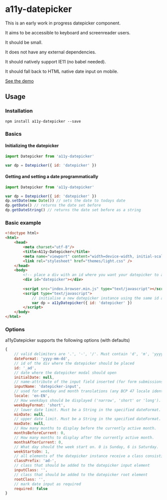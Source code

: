 # a11y-datepicker

This is an early work in progress datepicker component.

It aims to be accessible to keyboard and screenreader users.

It should be small.

It does not have any external dependencies.

It should natively support IE11 (no babel needed).

It should fall back to HTML native date input on mobile.

[See the demo](https://mathislucka.github.io/a11y-datepicker)

## Usage

### Installation
```
npm install a11y-datepicker --save
```

### Basics
#### Initializing the datepicker
```javascript
import Datepicker from 'a11y-datepicker'

var dp = Datepicker({ id: 'datepicker' })
```

#### Getting and setting a date programmatically
```javascript
import Datepicker from 'a11y-datepicker'

var dp = Datepicker({ id: 'datepicker' })
dp.setDate(new Date()) // sets the date to todays date
dp.getDate() // returns the date set before
dp.getDateString() // returns the date set before as a string
```

### Basic example
```html
<!doctype html>
<html>
    <head>
        <meta charset="utf-8"/>
        <title>A11y-Datepicker</title>
        <meta name="viewport" content="width=device-width, initial-scale=1.0, maximum-scale=1.0"/>
        <link rel="stylesheet" href="themes/light.css" />
    </head>
    <body>
        <!-- place a div with an id where you want your datepicker to appear -->
        <div id="datepicker"></div>
        
        <script src="index.browser.min.js" type="text/javascript"></script>
        <script type="text/javascript">
            // initialise a new datepicker instance using the same id as used on the div
            var dp = a11yDatepicker({ id: 'datepicker' })
        </script>
    </body>
</html>
```

### Options

a11yDatepicker supports the following options (with defaults)
```javascript
{
    // valid delimiters are '.', '-', '/'. Must contain 'd', 'm', 'yyyy'
    dateFormat: 'yyyy-mm-dd',
    // id of the div where the datepicker should be placed
    id: '_ad',
    // date where the datepicker modal should open
    initialDate: null,
    // name-attribute of the input field inserted (for form submissions)
    inputName: 'datepicker-input',
    // used for weekday and month translations (any BCP 47 locale identifier) 
    locale: 'en-EN',
    // How weekdays should be displayed ('narrow', 'short' or 'long').
    weekDayFormat: 'short',
    // lower date limit. Must be a String in the specified dateFormat.
    minDate: null,
    // upper date limit. Must be a String in the specified dateFormat.
    maxDate: null,
    // How many months to display before the currently active month.
    monthsBeforeCurrent: 0,
    // How many months to display after the currently active month.
    monthsAfterCurrent: 0,
    // What day should the week start on. 0 is Sunday, 6 is Saturday.
    weekStartsOn: 1,
    // all elements of the datepicker instance receive a class consisting of prefix and tag name (e.g. ad-table). Can be used for custom styling.
    classPrefix: 'ad-',
    // class that should be added to the datepicker input element
    inputClass: '',
    // class that should be added to the datepicker root element
    rootClass: '',
    // mark date input as required
    required: false
}
```